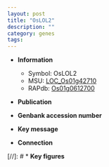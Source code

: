 ```yaml
---
layout: post
title: "OsLOL2"
description: ""
category: genes
tags: 
---
```


* **Information**  
    + Symbol: OsLOL2  
    + MSU: [LOC_Os01g42710](http://rice.uga.edu/cgi-bin/ORF_infopage.cgi?orf=LOC_Os01g42710)  
    + RAPdb: [Os01g0612700](http://rapdb.dna.affrc.go.jp/viewer/gbrowse_details/irgsp1?name=Os01g0612700)  

* **Publication**  

* **Genbank accession number**  

* **Key message**  

* **Connection**  

[//]: # * **Key figures**  


